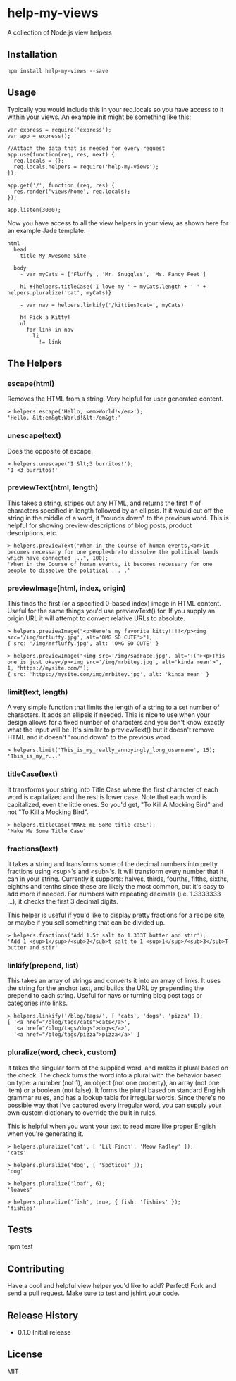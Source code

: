 # help-my-views
A collection of Node.js view helpers


## Installation

    npm install help-my-views --save


## Usage

Typically you would include this in your req.locals so you have access to it within your views. An example init might be something like this:

    var express = require('express');
    var app = express();
    
    //Attach the data that is needed for every request
    app.use(function(req, res, next) {
      req.locals = {};
      req.locals.helpers = require('help-my-views');
    });

    app.get('/', function (req, res) {
      res.render('views/home', req.locals);
    });

    app.listen(3000);


Now you have access to all the view helpers in your view, as shown here for an example Jade template:

    html
      head
        title My Awesome Site
    
      body
        - var myCats = ['Fluffy', 'Mr. Snuggles', 'Ms. Fancy Feet']

        h1 #{helpers.titleCase('I love my ' + myCats.length + ' ' + helpers.pluralize('cat', myCats)}

        - var nav = helpers.linkify('/kitties?cat=', myCats)
        
        h4 Pick a Kitty!
        ul
          for link in nav
            li
              != link


## The Helpers

### escape(html)

Removes the HTML from a string. Very helpful for user generated content.

    > helpers.escape('Hello, <em>World!</em>');
    'Hello, &lt;em&gt;World!&lt;/em&gt;'

### unescape(text)

Does the opposite of escape.

    > helpers.unescape('I &lt;3 burritos!');
    'I <3 burritos!'

### previewText(html, length)

This takes a string, stripes out any HTML, and returns the first # of characters specified in length followed by an ellipsis. If it would cut off the string in 
the middle of a word, it "rounds down" to the previous word. This is helpful for showing preview descriptions of blog posts, product descriptions, etc.

    > helpers.previewText("When in the Course of human events,<br>it becomes necessary for one people<br>to dissolve the political bands which have connected ...", 100); 
    'When in the Course of human events, it becomes necessary for one people to dissolve the political . . .'

### previewImage(html, index, origin)

This finds the first (or a specified 0-based index) image in HTML content. Useful for the same things you'd use previewText() for. If you supply an origin URL it will
attempt to convert relative URLs to absolute.

    > helpers.previewImage("<p>Here's my favorite kitty!!!!</p><img src='/img/mrfluffy.jpg', alt='OMG SO CUTE'>");
    { src: '/img/mrfluffy.jpg', alt: 'OMG SO CUTE' }

    > helpers.previewImage("<img src='/img/sadFace.jpg', alt=':('><p>This one is just okay</p><img src='/img/mrbitey.jpg', alt='kinda mean'>", 1, "https://mysite.com/");
    { src: 'https://mysite.com/img/mrbitey.jpg', alt: 'kinda mean' }

### limit(text, length)

A very simple function that limits the length of a string to a set number of characters. It adds an ellipsis if needed. This is nice to use when your 
design allows for a fixed number of characters and you don't know exactly what the input will be. It's similar to previewText() but it doesn't remove HTML and it doesn't 
"round down" to the previous word.

    > helpers.limit('This_is_my_really_annoyingly_long_username', 15);
    'This_is_my_r...'

### titleCase(text)

It transforms your string into Title Case where the first character of each word is capitalized and the rest is lower case. Note that each word is 
capitalized, even the little ones. So you'd get, "To Kill A Mocking Bird" and not "To Kill a Mocking Bird". 

    > helpers.titleCase('MAKE mE SoMe title caSE');
    'Make Me Some Title Case'

### fractions(text)

It takes a string and transforms some of the decimal numbers into pretty fractions using &lt;sup&gt;'s and &lt;sub&gt;'s. It will transform every number that it can in
your string. Currently it supports: halves, thirds, fourths, fifths, sixths, eighths and tenths since these are likely the most common, but it's easy to add
more if needed. For numbers with repeating decimals (i.e. 1.3333333 ...), it checks the first 3 decimal digits.

This helper is useful if you'd like to display pretty fractions for a recipe site, or maybe if you sell something that can be divided up. 

    > helpers.fractions('Add 1.5t salt to 1.333T butter and stir');
    'Add 1 <sup>1</sup>/<sub>2</sub>t salt to 1 <sup>1</sup>/<sub>3</sub>T butter and stir'

### linkify(prepend, list)

This takes an array of strings and converts it into an array of links. It uses the string for the anchor text, and builds the URL by prepending the prepend 
to each string. Useful for navs or turning blog post tags or categories into links. 

    > helpers.linkify('/blog/tags/', [ 'cats', 'dogs', 'pizza' ]);
    [ '<a href="/blog/tags/cats">cats</a>',
      '<a href="/blog/tags/dogs">dogs</a>',
      '<a href="/blog/tags/pizza">pizza</a>' ]

### pluralize(word, check, custom)

It takes the singular form of the supplied word, and makes it plural based on the check. The check turns the word into a plural with the behavior based on type: 
a number (not 1), an object (not one property), an array (not one item) or a boolean (not false). It forms the plural based on standard English grammar rules, and has a
lookup table for irregular words. Since there's no possible way that I've captured every irregular word, you can supply your own custom dictionary to override the
built in rules. 

This is helpful when you want your text to read more like proper English when you're generating it.  

    > helpers.pluralize('cat', [ 'Lil Finch', 'Meow Radley' ]);
    'cats'
    
    > helpers.pluralize('dog', [ 'Spoticus' ]);
    'dog'

    > helpers.pluralize('loaf', 6);
    'loaves'

    > helpers.pluralize('fish', true, { fish: 'fishies' });
    'fishies'
    
## Tests

  npm test


## Contributing

Have a cool and helpful view helper you'd like to add? Perfect! Fork and send a pull request. Make sure to test and jshint your code.


## Release History

* 0.1.0 Initial release


## License

MIT 
